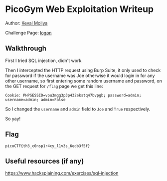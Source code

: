 # PicoGym Web Exploitation Writeup

Author: [Keval Moliya](https://github.com/Keval-moliya)

Challenge Page: [logon](https://jupiter.challenges.picoctf.org/problem/15796/)
## Walkthrough
First I tried SQL injection, didn't work.

Then I intercepted the HTTP request using Burp Suite, it only used to check for password if the username was Joe otherwise it would login in for any other username, so first entering some random username and password, on the GET request for `/flag` page we get this line:

`Cookie: PHPSESSID=vou3mgg3p3p432ekstq47bvpgb; password=admin; username=admin; admin=False`

So I changed the `username` and `admin` field to `Joe` and `True` respectively.

So yay!


## Flag
`picoCTF{th3_c0nsp1r4cy_l1v3s_6edb3f5f}`

## Useful resources (if any)
https://www.hacksplaining.com/exercises/sql-injection